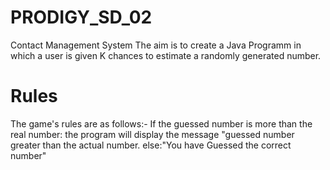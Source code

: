 # PRODIGY_SD_02
Contact Management System
The aim is to create a Java Programm in which a user is given K chances to estimate a randomly generated number. 
# Rules
The game's rules are as follows:-
If the guessed number is more than the real number: the program will display the message "guessed number greater than the actual number.
else:"You have Guessed the correct number"

